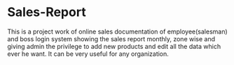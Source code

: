 # Sales-Report
This is a project work of online sales documentation of employee(salesman) and boss login system showing the sales report monthly, zone wise and giving admin the privilege to add new products and edit all the data which ever he want. It can be very useful for any organization.


